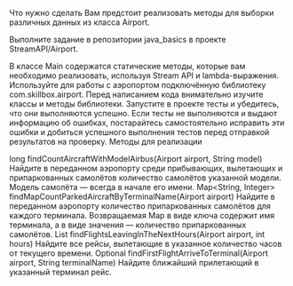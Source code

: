 Что нужно сделать
Вам предстоит реализовать методы для выборки различных данных из класса Airport.

Выполните задание в репозитории java_basics в проекте StreamAPI/Airport.

В классе Main содержатся статические методы, которые вам необходимо реализовать, используя Stream API и lambda-выражения.
Используйте для работы с аэропортом подключённую библиотеку com.skillbox.airport. Перед написанием кода внимательно изучите классы и методы библиотеки.
Запустите в проекте тесты и убедитесь, что они выполняются успешно. Если тесты не выполняются и выдают информацию об ошибках, постарайтесь самостоятельно исправить эти ошибки и добиться успешного выполнения тестов перед отправкой результатов на проверку.
Методы для реализации

long findCountAircraftWithModelAirbus(Airport airport, String model)
Найдите в переданном аэропорту среди прибывающих, вылетающих и припаркованных самолётов количество самолётов указанной модели. Модель самолёта — всегда в начале его имени.
Map<String, Integer> findMapCountParkedAircraftByTerminalName(Airport airport)
Найдите в переданном аэропорту количество припаркованных самолётов для каждого терминала. Возвращаемая Map в виде ключа содержит имя терминала, а в виде значения — количество припаркованных самолётов.
List<Flight> findFlightsLeavingInTheNextHours(Airport airport, int hours)
Найдите все рейсы, вылетающие в указанное количество часов от текущего времени.
Optional<Flight> findFirstFlightArriveToTerminal(Airport airport, String terminalName)
Найдите ближайший прилетающий в указанный терминал рейс.
